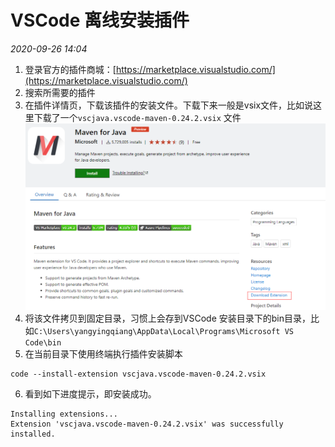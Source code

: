# VSCode 离线安装插件

_2020-09-26_ _14:04_

1. 登录官方的插件商城：[https://marketplace.visualstudio.com/](https://marketplace.visualstudio.com/)
2. 搜索所需要的插件
3. 在插件详情页，下载该插件的安装文件。下载下来一般是vsix文件，比如说这里下载了一个`vscjava.vscode-maven-0.24.2.vsix` 文件
![](/pic/2020/09/1.jpg)
4. 将该文件拷贝到固定目录，习惯上会存到VSCode 安装目录下的bin目录，比如`C:\Users\yangyingqiang\AppData\Local\Programs\Microsoft VS Code\bin`
5. 在当前目录下使用终端执行插件安装脚本
```
code --install-extension vscjava.vscode-maven-0.24.2.vsix
```
6. 看到如下进度提示，即安装成功。
```
Installing extensions...
Extension 'vscjava.vscode-maven-0.24.2.vsix' was successfully installed.
```